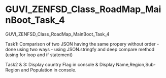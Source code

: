 # GUVI_ZENFSD_Class_RoadMap_MainBoot_Task_4
GUVI_ZENFSD_Class_RoadMap_MainBoot_Task_4

Task1: Comparison of two JSON having the same propery without order - done using two ways - using JSON.stringfy and deep compare method (using for loop and if statement)

Task2 & 3: Display country Flag in console & Display Name,Region,Sub-Region and Population in console.
